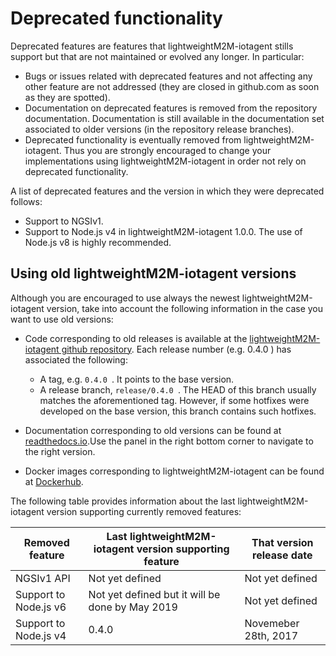 # Deprecated functionality

Deprecated features are features that lightweightM2M-iotagent stills support but that are
not maintained or evolved any longer. In particular:

-   Bugs or issues related with deprecated features and not affecting
    any other feature are not addressed (they are closed in github.com
    as soon as they are spotted).
-   Documentation on deprecated features is removed from the repository documentation.
    Documentation is still available in the documentation set associated to older versions
    (in the repository release branches).
-   Deprecated functionality is eventually removed from lightweightM2M-iotagent. Thus you
    are strongly encouraged to change your implementations using lightweightM2M-iotagent
    in order not rely on deprecated functionality.

A list of deprecated features and the version in which they were deprecated follows:

* Support to NGSIv1.
* Support to Node.js v4 in lightweightM2M-iotagent 1.0.0. The use of Node.js v8 is highly recommended.

## Using old lightweightM2M-iotagent versions

Although you are encouraged to use always the newest lightweightM2M-iotagent version, take into account the following
information in the case you want to use old versions:

* Code corresponding to old releases is available at the [lightweightM2M-iotagent github repository](https://github.com/telefonicaid/lightweightm2m-iotagent). Each release number
  (e.g. 0.4.0 ) has associated the following:
	* A tag, e.g. `0.4.0 `. It points to the base version.
	* A release branch, `release/0.4.0 `. The HEAD of this branch usually matches the aforementioned tag. However, if some
    hotfixes were developed on the base version, this branch contains such hotfixes.
* Documentation corresponding to old versions can be found at [readthedocs.io](https://fiware-iotagent-lwm2m.readthedocs.io).Use the panel in the right bottom corner to navigate to the right version.
    
* Docker images corresponding to lightweightM2M-iotagent can be found at [Dockerhub](https://hub.docker.com/r/fiware/lightweightm2m-iotagent/tags/).

The following table provides information about the last lightweightM2M-iotagent version supporting currently removed features:

| **Removed feature**                                                        | **Last lightweightM2M-iotagent version supporting feature** | **That version release date**   |
|----------------------------------------------------------------------------|-------------------------------------------|---------------------------------|
| NGSIv1 API                               | Not yet defined                 | Not yet defined
| Support to Node.js v6                    | Not yet defined but it will be done by May 2019                 | Not yet defined                  
| Support to Node.js v4                    | 0.4.0                           | Novemeber 28th, 2017             |